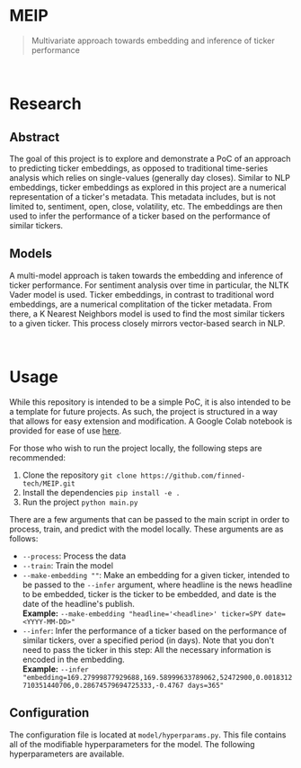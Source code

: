 # MEIP
> Multivariate approach towards embedding and inference of ticker performance

<br>

# Research
## Abstract
The goal of this project is to explore and demonstrate a PoC of an approach to predicting ticker embeddings, as opposed to traditional time-series analysis which relies on single-values (generally day closes). Similar to NLP embeddings, ticker embeddings as explored in this project are a numerical representation of a ticker's metadata. This metadata includes, but is not limited to, sentiment, open, close, volatility, etc. The embeddings are then used to infer the performance of a ticker based on the performance of similar tickers. 

## Models
A multi-model approach is taken towards the embedding and inference of ticker performance. For sentiment analysis over time in particular, the NLTK Vader model is used. Ticker embeddings, in contrast to traditional word embeddings, are a numerical complitation of the ticker metadata. From there, a K Nearest Neighbors model is used to find the most similar tickers to a given ticker. This process closely mirrors vector-based search in NLP.

<br>

# Usage
While this repository is intended to be a simple PoC, it is also intended to be a template for future projects. As such, the project is structured in a way that allows for easy extension and modification. A Google Colab notebook is provided for ease of use [here]().

For those who wish to run the project locally, the following steps are recommended:
1. Clone the repository
   ``git clone https://github.com/finned-tech/MEIP.git``
2. Install the dependencies
   ``pip install -e .``
3. Run the project
   ``python main.py``

There are a few arguments that can be passed to the main script in order to process, train, and predict with the model locally. These arguments are as follows:
- ``--process``: Process the data
- ``--train``: Train the model
- ``--make-embedding ""``: Make an embedding for a given ticker, intended to be passed to the ``--infer`` argument, where headline is the news headline to be embedded, ticker is the ticker to be embedded, and date is the date of the headline's publish. <br> **Example:** ``--make-embedding "headline='<headline>' ticker=SPY date=<YYYY-MM-DD>"``
- ``--infer``: Infer the performance of a ticker based on the performance of similar tickers, over a specified period (in days). Note that you don't need to pass the ticker in this step: All the necessary information is encoded in the embedding. <br> **Example:** ``--infer "embedding=169.27999877929688,169.58999633789062,52472900,0.0018312710351440706,0.28674579694725333,-0.4767 days=365"``


## Configuration
The configuration file is located at ``model/hyperparams.py``. This file contains all of the modifiable hyperparameters for the model. The following hyperparameters are available.

